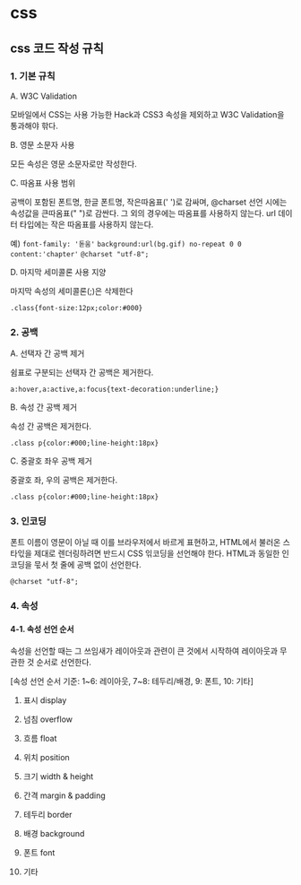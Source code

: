 # css

## css 코드 작성 규칙

### 1. 기본 규칙

A. W3C Validation

모바일에서 CSS는 사용 가능한 Hack과 CSS3 속성을 제외하고 W3C Validation을 통과해야 핚다.

B. 영문 소문자 사용

모든 속성은 영문 소문자로만 작성한다.

C. 따옴표 사용 범위

공백이 포함된 폰트명, 한글 폰트명, 작은따옴표(' ')로 감싸며, 
@charset 선언 시에는 속성값을 큰따옴표(" ")로 감싼다. 그 외의 경우에는 따옴표를 사용하지 않는다.
url 데이터 타입에는 작은 따옴표를 사용하지 않는다.

예)
`font-family: '돋움'`
`background:url(bg.gif) no-repeat 0 0`
`content:'chapter'`
`@charset "utf-8";`

D. 마지막 세미콜론 사용 지양

마지막 속성의 세미콜론(;)은 삭제한다

`.class{font-size:12px;color:#000}`


### 2. 공백

A. 선택자 간 공백 제거

쉼표로 구분되는 선택자 간 공백은 제거한다.

`a:hover,a:active,a:focus{text-decoration:underline;}`

B. 속성 간 공백 제거

속성 간 공백은 제거한다.

`.class p{color:#000;line-height:18px}`

C. 중괄호 좌우 공백 제거

중괄호 좌, 우의 공백은 제거한다.

`.class p{color:#000;line-height:18px}`

### 3. 인코딩

폰트 이름이 영문이 아닐 때 이를 브라우저에서 바르게 표현하고, HTML에서 불러온 스타읷을 제대로 렌더링하려면 반드시 CSS 읶코딩을 선언해야 한다. 
HTML과 동일한 인코딩을 묷서 첫 줄에 공백 없이 선언한다.

`@charset "utf-8";`


### 4. 속성

#### 4-1. 속성 선언 순서

속성을 선언할 때는 그 쓰임새가 레이아웃과 관련이 큰 것에서 시작하여 레이아웃과 무관한 것 순서로 선언한다. 

[속성 선언 순서 기준: 1~6: 레이아웃, 7~8: 테두리/배경, 9: 폰트, 10: 기타]

1) 표시 display

2) 넘침 overflow

3) 흐름 float

4) 위치 position

5) 크기 width & height

6) 간격 margin & padding 

7) 테두리 border

8) 배경 background 

9) 폰트 font

10) 기타







